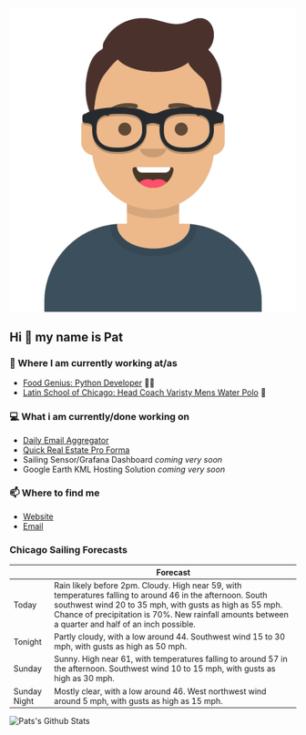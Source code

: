 [![Social banner for p-j-falconer](https://raw.githubusercontent.com/P-J-FALCONER/P-J-FALCONER/master/assets/avataaars.svg)](https://patfalconer.com/)
## Hi :wave: my name is Pat

### 💼 Where I am currently working at/as
- [Food Genius: Python Developer](https://getfoodgenius.com/) 🍔🐍
- [Latin School of Chicago: Head Coach Varisty Mens Water Polo](https://www.latinschool.org/) 🤽


### 💻 What i am currently/done working on
 - [Daily Email Aggregator](https://github.com/P-J-FALCONER/dott_daily_mail)
 - [Quick Real Estate Pro Forma](https://github.com/P-J-FALCONER/henry)
 - Sailing Sensor/Grafana Dashboard *coming very soon*
 - Google Earth KML Hosting Solution *coming very soon*

### 📫 Where to find me
 - [Website](https://patfalconer.com/)
 - [Email](mailto:patrick.j.falconer@gmail.com)


### Chicago Sailing Forecasts
|   | Forecast  |
|---|---|
| Today | Rain likely before 2pm. Cloudy. High near 59, with temperatures falling to around 46 in the afternoon. South southwest wind 20 to 35 mph, with gusts as high as 55 mph. Chance of precipitation is 70%. New rainfall amounts between a quarter and half of an inch possible. |
| Tonight | Partly cloudy, with a low around 44. Southwest wind 15 to 30 mph, with gusts as high as 50 mph. |
| Sunday | Sunny. High near 61, with temperatures falling to around 57 in the afternoon. Southwest wind 10 to 15 mph, with gusts as high as 30 mph. |
| Sunday Night | Mostly clear, with a low around 46. West northwest wind around 5 mph, with gusts as high as 15 mph. |

![Pats's Github Stats](https://github-readme-stats.vercel.app/api?username=p-j-falconer&show_icons=true&theme=radical)
